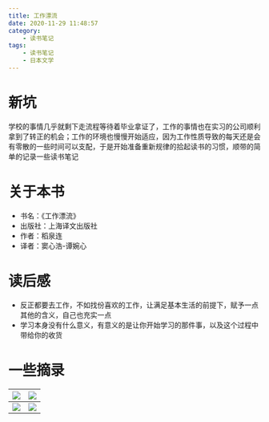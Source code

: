 ```yaml
---
title: 工作漂流
date: 2020-11-29 11:48:57
category:
    - 读书笔记
tags:
    - 读书笔记
    - 日本文学
---
```


# 新坑

学校的事情几乎就剩下走流程等待着毕业拿证了，工作的事情也在实习的公司顺利拿到了转正的机会；工作的环境也慢慢开始适应，因为工作性质导致的每天还是会有零散的一些时间可以支配，于是开始准备重新规律的拾起读书的习惯，顺带的简单的记录一些读书笔记

<!-- more -->

# 关于本书

- 书名：《工作漂流》
- 出版社：上海译文出版社
- 作者：稻泉连
- 译者：窦心浩-谭婉心

# 读后感

- 反正都要去工作，不如找份喜欢的工作，让满足基本生活的前提下，赋予一点其他的含义，自己也充实一点
- 学习本身没有什么意义，有意义的是让你开始学习的那件事，以及这个过程中带给你的收货

# 一些摘录

| ![](https://img.shuaxinjs.cn//微信图片_20201129115117.jpg) | ![](https://img.shuaxinjs.cn//微信图片_20201129115109.jpg) |
| ---------------------------------------------------------- | ---------------------------------------------------------- |
| ![](https://img.shuaxinjs.cn//微信图片_20201129115121.jpg) | ![](https://img.shuaxinjs.cn//微信图片_20201129115124.jpg) |

